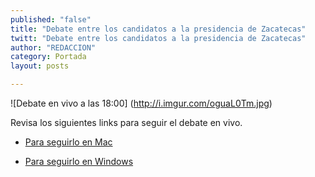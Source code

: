 ```yaml
---
published: "false"
title: "Debate entre los candidatos a la presidencia de Zacatecas"
twitt: "Debate entre los candidatos a la presidencia de Zacatecas"
author: "REDACCION"
category: Portada
layout: posts

---
```


![Debate en vivo a las 18:00] (http://i.imgur.com/oguaL0Tm.jpg)

Revisa los siguientes links para seguir el debate en vivo.

* [Para seguirlo en Mac](http://vc.reduaz.mx/scopia/streaming/connect.jsp?ID=6126)

* [Para seguirlo en Windows](http://148.217.201.17:8080/UAZ)